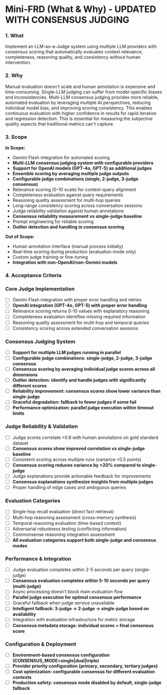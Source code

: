 # **Mini-FRD (What & Why) - UPDATED WITH CONSENSUS JUDGING**

### **1. What**

Implement an LLM-as-a-Judge system using multiple LLM providers with consensus scoring that automatically evaluates context relevance, completeness, reasoning quality, and consistency without human intervention.

### **2. Why**

Manual evaluation doesn't scale and human annotation is expensive and time-consuming. Single-LLM judging can suffer from model-specific biases and inconsistencies. Multi-LLM consensus judging provides more reliable, automated evaluation by leveraging multiple AI perspectives, reducing individual model bias, and improving scoring consistency. This enables continuous evaluation with higher confidence in results for rapid iteration and regression detection. This is essential for measuring the subjective quality aspects that traditional metrics can't capture.

### **3. Scope**

**In Scope:**

- Gemini Flash integration for automated scoring
- **Multi-LLM consensus judging system with configurable providers**
- **Support for OpenAI models (GPT-4o, GPT-5) as additional judges**
- **Ensemble scoring by averaging multiple judge outputs**
- **Configurable judge combinations (single, 2-judge, 3-judge consensus)**
- Relevance scoring (0-10 scale) for context-query alignment
- Completeness evaluation against query requirements
- Reasoning quality assessment for multi-hop queries
- Long-range consistency scoring across conversation sessions
- Judge reliability validation against human annotations
- **Consensus reliability measurement vs single-judge baseline**
- Prompt engineering for reliable scoring
- **Outlier detection and handling in consensus scoring**

**Out of Scope:**

- Human annotation interface (manual process initially)
- Real-time scoring during production (evaluation mode only)
- Custom judge training or fine-tuning
- **Integration with non-OpenAI/non-Gemini models**

### **4. Acceptance Criteria**

### **Core Judge Implementation**

- [ ]  Gemini Flash integration with proper error handling and retries
- [ ]  **OpenAI integration (GPT-4o, GPT-5) with proper error handling**
- [ ]  Relevance scoring returns 0-10 values with explanatory reasoning
- [ ]  Completeness evaluation identifies missing required information
- [ ]  Reasoning quality assessment for multi-hop and temporal queries
- [ ]  Consistency scoring across extended conversation sessions

### **Consensus Judging System**

- [ ]  **Support for multiple LLM judges running in parallel**
- [ ]  **Configurable judge combinations: single-judge, 2-judge, 3-judge consensus**
- [ ]  **Consensus scoring by averaging individual judge scores across all dimensions**
- [ ]  **Outlier detection: identify and handle judges with significantly different scores**
- [ ]  **Reliability improvement: consensus scores show lower variance than single-judge**
- [ ]  **Graceful degradation: fallback to fewer judges if some fail**
- [ ]  **Performance optimization: parallel judge execution within timeout limits**

### **Judge Reliability & Validation**

- [ ]  Judge scores correlate >0.8 with human annotations on gold standard dataset
- [ ]  **Consensus scores show improved correlation vs single-judge baseline**
- [ ]  Consistent scoring across multiple runs (variance <0.5 points)
- [ ]  **Consensus scoring reduces variance by >20% compared to single-judge**
- [ ]  Judge explanations provide actionable feedback for improvements
- [ ]  **Consensus explanations synthesize insights from multiple judges**
- [ ]  Proper handling of edge cases and ambiguous queries

### **Evaluation Categories**

- [ ]  Single-hop recall evaluation (direct fact retrieval)
- [ ]  Multi-hop reasoning assessment (cross-memory synthesis)
- [ ]  Temporal reasoning evaluation (time-based context)
- [ ]  Adversarial robustness testing (conflicting information)
- [ ]  Commonsense reasoning integration assessment
- [ ]  **All evaluation categories support both single-judge and consensus modes**

### **Performance & Integration**

- [ ]  Judge evaluation completes within 2-5 seconds per query (single-judge)
- [ ]  **Consensus evaluation completes within 5-10 seconds per query (multi-judge)**
- [ ]  Async processing doesn't block main evaluation flow
- [ ]  **Parallel judge execution for optimal consensus performance**
- [ ]  Graceful fallback when judge service unavailable
- [ ]  **Intelligent fallback: 3-judge → 2-judge → single-judge based on availability**
- [ ]  Integration with evaluation infrastructure for metric storage
- [ ]  **Consensus metadata storage: individual scores + final consensus score**

### **Configuration & Deployment**

- [ ]  **Environment-based consensus configuration (CONSENSUS_MODE=single|dual|triple)**
- [ ]  **Provider priority configuration (primary, secondary, tertiary judges)**
- [ ]  **Cost optimization: configurable consensus for different evaluation contexts**
- [ ]  **Production safety: consensus mode disabled by default, single-judge fallback**
